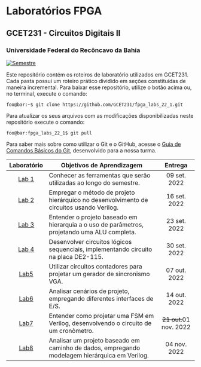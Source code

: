 # Laboratórios FPGA

## GCET231 - Circuitos Digitais II

### Universidade Federal do Recôncavo da Bahia

[![Semestre](https://img.shields.io/badge/Semestre-2022.1-blue?style=flat-square)](https://gcet231.github.io/)

Este repositório contém os roteiros de laboratório utilizados em GCET231. Cada pasta possui um roteiro prático dividido em seções constituídas de maneira incremental. Para baixar esse repositório, utilize o botão acima ou, no terminal, execute o comando:

```console
foo@bar:~$ git clone https://github.com/GCET231/fpga_labs_22_1.git
```

Para atualizar os seus arquivos com as modificações disponibilizadas neste repositório execute o comando:

```console
foo@bar:fpga_labs_22_1$ git pull
```

Para saber mais sobre como utilizar o Git e o GitHub, acesse o [Guia de Comandos Básicos do Git](https://github.com/GCET231/tut1-github), desenvolvido para a nossa turma.

|        Laboratório         | Objetivos de Aprendizagem                                                                     |         Entrega         |
| :------------------------: | --------------------------------------------------------------------------------------------- | :---------------------: |
| [Lab 1](lab1/spec/spec.md) | Conhecer as ferramentas que serão utilizadas ao longo do semestre.                            |      09 set. 2022       |
| [Lab 2](lab2/spec/spec.md) | Empregar o método de projeto hierárquico no desenvolvimento de circuitos usando Verilog.      |      16 set. 2022       |
| [Lab 3](lab3/spec/spec.md) | Entender o projeto baseado em hierarquia a o uso de parâmetros, projetando uma ALU completa.  |      23 set. 2022       |
| [Lab 4](lab4/spec/spec.md) | Desenvolver circuitos lógicos sequenciais, implementando circuito na placa DE2-115.           |      30 set. 2022       |
| [Lab5](lab5/spec/spec.md)  | Utilizar circuitos contadores para projetar um gerador de sincronismo VGA.                    |      07 out. 2022       |
| [Lab6](lab6/spec/spec.md)  | Analisar cenários de projeto, empregando diferentes interfaces de E/S.                        |      14 out. 2022       |
| [Lab7](lab7/spec/spec.md)  | Entender como projetar uma FSM em Verilog, desenvolvendo o circuito de um cronômetro.         | ~~21 out.~~01 nov. 2022 |
| [Lab8](lab8/spec/spec.md)  | Analisar um projeto baseado em caminho de dados, empregando modelagem hierárquica em Verilog. |      04 nov. 2022       |

<!--

| [Lab9](lab9/spec/spec.md) | Projetar o processador RISC231 monociclo, utilizando técnicas de projeto digital e Verilog.   |                                     08/15 jul. 2022                                      |           |-->
